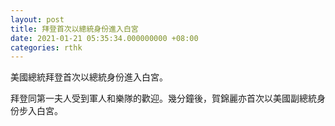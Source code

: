 ```yaml
---
layout: post
title: 拜登首次以總統身份進入白宮
date: 2021-01-21 05:35:34.000000000 +08:00
categories: rthk
---
```


美國總統拜登首次以總統身份進入白宮。

拜登同第一夫人受到軍人和樂隊的歡迎。幾分鐘後，賀錦麗亦首次以美國副總統身份步入白宮。

